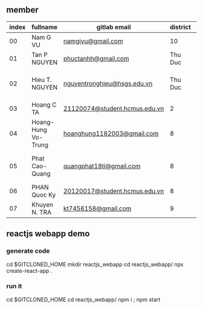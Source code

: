 ## member

| index | fullname            | gitlab email                  | district | birth | git                                              |
| ----- | ------------------- | ----------------------------- | -------- | ----- | ------------------------------------------------ |
| 00    | Nam G VU            | namgivu@gmail.com             | 10       | 1982  | gitlab namgivu, github namgivu                   |
| 01    | Tan P NGUYEN        | phuctanhh@gmail.com           | Thu Duc  | 2003  | gitlab phuctanhh                                 |
| 02    | Hieu T. NGUYEN      | nguyentronghieu@hsgs.edu.vn   | Thu Duc  | 2003  | gitlab hieunguyen.cs, github hieunguyen.cs       |
| 03    | Hoang C TA          | 21120074@student.hcmus.edu.vn | 2        | 2003  | gitlab Heyesvz, github Heyesvz                   |
| 04    | Hoang-Hung Vo-Trung | hoanghung1182003@gmail.com    | 8        | 2003  | gitlab HungBacktracking, github HungBacktracking |
| 05    | Phat Cao-Quang      | quangphat18ti@gmail.com       | 8        | 2003  | gitlab quangphat18ti, github quangphat18ti       |
| 06    | PHAN Quoc Ky        | 20120017@student.hcmus.edu.vn | 8        | 2002  | github quocky                                    |
| 07    | Khuyen N. TRA       | kt7456158@gmail.com           | 9        | 2002  | gitlab Ktra-sssc, github Ktra-sssc               |

## reactjs webapp demo 

### generate code
cd $GITCLONED_HOME
    mkdir reactjs_webapp
    cd reactjs_webapp/
        npx create-react-app .

### run it 
cd $GITCLONED_HOME
    cd reactjs_webapp/
    npm i ; npm start 
